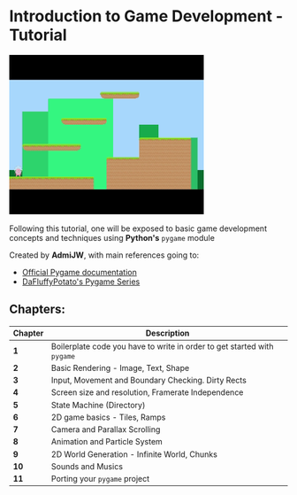 # Introduction to Game Development - Tutorial

![Game Screenshot](./Assets/game_dev.gif)

Following this tutorial, one will be exposed to basic game development concepts and techniques using __Python's__
`pygame` module

Created by __AdmiJW__, with main references going to:

* [Official Pygame documentation](https://www.pygame.org/docs)
* [DaFluffyPotato's Pygame Series](https://www.youtube.com/c/DaFluffyPotato)

## Chapters:

| Chapter | Description |
|-|-|
| __1__ | Boilerplate code you have to write in order to get started with `pygame` |
| __2__ | Basic Rendering - Image, Text, Shape |
| __3__ | Input, Movement and Boundary Checking. Dirty Rects |
| __4__ | Screen size and resolution, Framerate Independence |
| __5__ | State Machine (Directory) |
| __6__ | 2D game basics - Tiles, Ramps |
| __7__ | Camera and Parallax Scrolling |
| __8__ | Animation and Particle System |
| __9__ | 2D World Generation - Infinite World, Chunks |
| __10__ | Sounds and Musics |
| __11__ | Porting your `pygame` project |